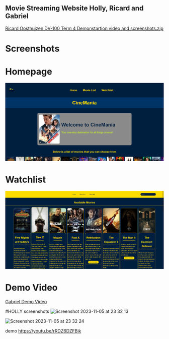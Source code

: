 ## Movie Streaming Website Holly, Ricard and Gabriel 

[Ricard Oosthuizen DV-100 Term 4 Demonstartion video and screenshots.zip](https://github.com/HOlly2509/T4-FINAL-ASSIGNMENT/files/13260839/Ricard.Oosthuizen.DV-100.Term.4.Demonstartion.video.and.screenshots.zip)

# Screenshots 

# Homepage 
![Homepage](assets/homepage.png)

# Watchlist 

![Watchlist](assets/watchlist.png)

# Demo Video 

[Gabriel Demo Video](https://youtu.be/UyrcNpNOZtg)



#HOLLY 
screenshots
<img width="1510" alt="Screenshot 2023-11-05 at 23 32 13" src="https://github.com/HOlly2509/T4-FINAL-ASSIGNMENT/assets/125273169/2ea81697-7fd7-4961-b353-02f48057da80">

<img width="1512" alt="Screenshot 2023-11-05 at 23 32 24" src="https://github.com/HOlly2509/T4-FINAL-ASSIGNMENT/assets/125273169/081150ec-6f1b-4442-a0da-64f273fa2c03">

demo 
https://youtu.be/rRDZ6DZFBik


